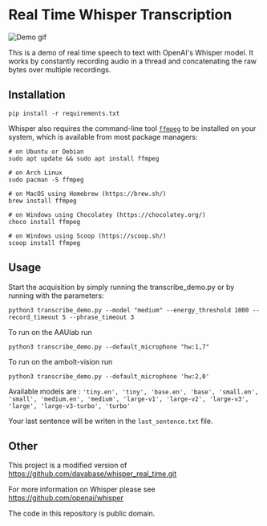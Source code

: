 # Real Time Whisper Transcription

![Demo gif](demo.gif)

This is a demo of real time speech to text with OpenAI's Whisper model. It works by constantly recording audio in a thread and concatenating the raw bytes over multiple recordings.

## Installation
```
pip install -r requirements.txt
```

Whisper also requires the command-line tool [`ffmpeg`](https://ffmpeg.org/) to be installed on your system, which is available from most package managers:

```
# on Ubuntu or Debian
sudo apt update && sudo apt install ffmpeg

# on Arch Linux
sudo pacman -S ffmpeg

# on MacOS using Homebrew (https://brew.sh/)
brew install ffmpeg

# on Windows using Chocolatey (https://chocolatey.org/)
choco install ffmpeg

# on Windows using Scoop (https://scoop.sh/)
scoop install ffmpeg
```


## Usage

Start the acquisition by simply running the transcribe_demo.py or by running with the parameters:
```
python3 transcribe_demo.py --model "medium" --energy_threshold 1000 --record_timeout 5 --phrase_timeout 3
```

To run on the AAUlab run 
```
python3 transcribe_demo.py --default_microphone "hw:1,7"
```
To run on the ambolt-vision run
```
python3 transcribe_demo.py --default_microphone 'hw:2,0'
```

Available models are : ` 'tiny.en', 'tiny', 'base.en', 'base', 'small.en', 'small', 'medium.en', 'medium', 'large-v1', 'large-v2', 'large-v3', 'large', 'large-v3-turbo', 'turbo' `


Your last sentence will be writen in the `last_sentence.txt` file.

## Other

This project is a modified version of https://github.com/davabase/whisper_real_time.git

For more information on Whisper please see https://github.com/openai/whisper

The code in this repository is public domain.